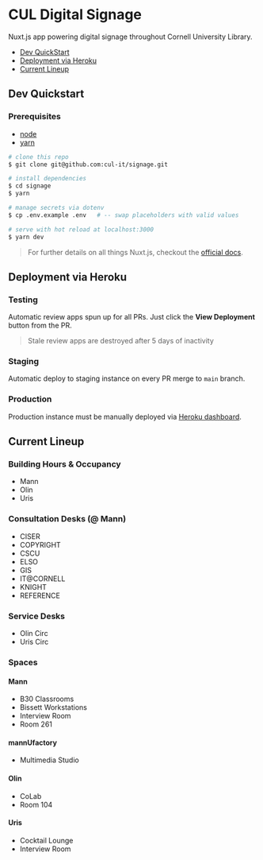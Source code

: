 # CUL Digital Signage

Nuxt.js app powering digital signage throughout Cornell University Library.

* [Dev QuickStart](#dev-quickstart)
* [Deployment via Heroku](#deployment-via-heroku)
* [Current Lineup](#current-lineup)

## Dev Quickstart

### Prerequisites
* [node](https://nodejs.org)
* [yarn](https://yarnpkg.com)

``` sh
# clone this repo
$ git clone git@github.com:cul-it/signage.git

# install dependencies
$ cd signage
$ yarn

# manage secrets via dotenv
$ cp .env.example .env   # -- swap placeholders with valid values

# serve with hot reload at localhost:3000
$ yarn dev
```

> For further details on all things Nuxt.js, checkout the [official docs](https://nuxtjs.org/guide).

## Deployment via Heroku

### Testing
Automatic review apps spun up for all PRs. Just click the **View Deployment** button from the PR.

> Stale review apps are destroyed after 5 days of inactivity

### Staging
Automatic deploy to staging instance on every PR merge to `main` branch.

### Production
Production instance must be manually deployed via [Heroku dashboard](https://dashboard.heroku.com).

## Current Lineup

### Building Hours & Occupancy

* Mann
* Olin
* Uris

### Consultation Desks (@ Mann)

* CISER
* COPYRIGHT
* CSCU
* ELSO
* GIS
* IT@CORNELL
* KNIGHT
* REFERENCE

### Service Desks

* Olin Circ
* Uris Circ

### Spaces

#### Mann

* B30 Classrooms
* Bissett Workstations
* Interview Room
* Room 261

#### mannUfactory

* Multimedia Studio

#### Olin

* CoLab
* Room 104

#### Uris

* Cocktail Lounge
* Interview Room
